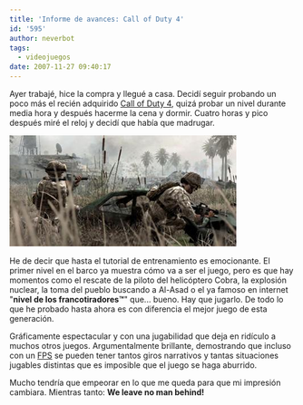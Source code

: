 ```yaml
---
title: 'Informe de avances: Call of Duty 4'
id: '595'
author: neverbot
tags:
  - videojuegos
date: 2007-11-27 09:40:17
---
```


Ayer trabajé, hice la compra y llegué a casa. Decidí seguir probando un poco más el recién adquirido [Call of Duty 4](http://en.wikipedia.org/wiki/Call_of_Duty_4:_Modern_Warfare), quizá probar un nivel durante media hora y después hacerme la cena y dormir. Cuatro horas y pico después miré el reloj y decidí que había que madrugar.

![Call of Duty 4: Modern Warfare](./informe-de-avances-call-of-duty-4/call-of-duty-41.jpg "Call of Duty 4: Modern Warfare")

He de decir que hasta el tutorial de entrenamiento es emocionante. El primer nivel en el barco ya muestra cómo va a ser el juego, pero es que hay momentos como el rescate de la piloto del helicóptero Cobra, la explosión nuclear, la toma del pueblo buscando a Al-Asad o el ya famoso en internet "**nivel de los francotiradores™**" que... bueno. Hay que jugarlo. De todo lo que he probado hasta ahora es con diferencia el mejor juego de esta generación.

Gráficamente espectacular y con una jugabilidad que deja en ridículo a muchos otros juegos. Argumentalmente brillante, demostrando que incluso con un [FPS](http://en.wikipedia.org/wiki/First-person_shooter) se pueden tener tantos giros narrativos y tantas situaciones jugables distintas que es imposible que el juego se haga aburrido.

Mucho tendría que empeorar en lo que me queda para que mi impresión cambiara. Mientras tanto: **We leave no man behind!**
